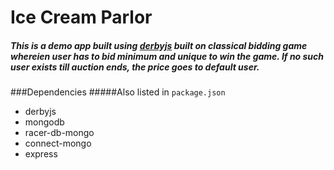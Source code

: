# Ice Cream Parlor

##### This is a demo app built using [derbyjs](http://derbyjs.org) built on classical bidding game whereien user has to bid minimum and unique to win the game. If no such user exists till auction ends, the price goes to __default__ user.

###Dependencies
#####Also listed in `package.json`

* derbyjs
* mongodb
* racer-db-mongo
* connect-mongo
* express